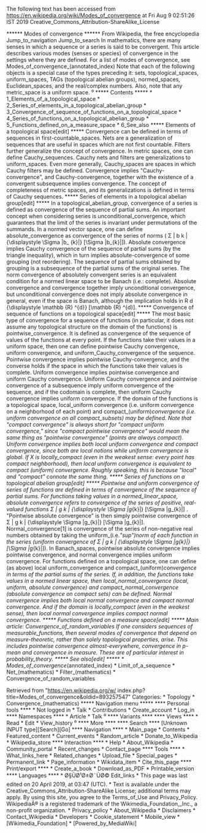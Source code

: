 The following text has been accessed from https://en.wikipedia.org/wiki/Modes_of_convergence at Fri Aug 9 02:51:26 IST 2019
Creative_Commons_Attribution-ShareAlike_License




















****** Modes of convergence ******
From Wikipedia, the free encyclopedia
Jump_to_navigation Jump_to_search
In mathematics, there are many senses in which a sequence or a series is said
to be convergent. This article describes various modes (senses or species) of
convergence in the settings where they are defined. For a list of modes of
convergence, see Modes_of_convergence_(annotated_index)
Note that each of the following objects is a special case of the types
preceding it: sets, topological_spaces, uniform_spaces, TAGs (topological
abelian groups), normed_spaces, Euclidean_spaces, and the real/complex numbers.
Also, note that any metric_space is a uniform space.
⁰
***** Contents *****
    * 1_Elements_of_a_topological_space
    * 2_Series_of_elements_in_a_topological_abelian_group
    * 3_Convergence_of_sequence_of_functions_on_a_topological_space
    * 4_Series_of_functions_on_a_topological_abelian_group
    * 5_Functions_defined_on_a_measure_space
    * 6_See_also
***** Elements of a topological space[edit] *****
Convergence can be defined in terms of sequences in first-countable_spaces.
Nets are a generalization of sequences that are useful in spaces which are not
first countable. Filters further generalize the concept of convergence.
In metric spaces, one can define Cauchy_sequences. Cauchy nets and filters are
generalizations to uniform_spaces. Even more generally, Cauchy_spaces are
spaces in which Cauchy filters may be defined. Convergence implies "Cauchy-
convergence", and Cauchy-convergence, together with the existence of a
convergent subsequence implies convergence. The concept of completeness of
metric spaces, and its generalizations is defined in terms of Cauchy sequences.
***** Series of elements in a topological abelian group[edit] *****
In a topological_abelian_group, convergence of a series is defined as
convergence of the sequence of partial sums. An important concept when
considering series is unconditional_convergence, which guarantees that the
limit of the series is invariant under permutations of the summands.
In a normed vector space, one can define absolute_convergence as convergence of
the series of norms (    &#x03A3;  |   b  k    |    {\displaystyle \Sigma |b_
{k}|}  [\Sigma |b_{k}|]). Absolute convergence implies Cauchy convergence of
the sequence of partial sums (by the triangle inequality), which in turn
implies absolute-convergence of some grouping (not reordering). The sequence of
partial sums obtained by grouping is a subsequence of the partial sums of the
original series. The norm convergence of absolutely convergent series is an
equivalent condition for a normed linear space to be Banach (i.e.: complete).
Absolute convergence and convergence together imply unconditional convergence,
but unconditional convergence does not imply absolute convergence in general,
even if the space is Banach, although the implication holds in       R   d
{\displaystyle \mathbb {R} ^{d}}  [\mathbb {R} ^{d}].
***** Convergence of sequence of functions on a topological space[edit] *****
The most basic type of convergence for a sequence of functions (in particular,
it does not assume any topological structure on the domain of the functions) is
pointwise_convergence. It is defined as convergence of the sequence of values
of the functions at every point. If the functions take their values in a
uniform space, then one can define pointwise Cauchy convergence, uniform
convergence, and uniform_Cauchy_convergence of the sequence.
Pointwise convergence implies pointwise Cauchy-convergence, and the converse
holds if the space in which the functions take their values is complete.
Uniform convergence implies pointwise convergence and uniform Cauchy
convergence. Uniform Cauchy convergence and pointwise convergence of a
subsequence imply uniform convergence of the sequence, and if the codomain is
complete, then uniform Cauchy convergence implies uniform convergence.
If the domain of the functions is a topological space, local_uniform
convergence (i.e. uniform convergence on a neighborhood of each point) and
compact_(uniform)_convergence (i.e. uniform convergence on all compact_subsets)
may be defined. Note that "compact convergence" is always short for "compact
uniform convergence," since "compact pointwise convergence" would mean the same
thing as "pointwise convergence" (points are always compact).
Uniform convergence implies both local uniform convergence and compact
convergence, since both are local notions while uniform convergence is global.
If X is locally_compact (even in the weakest sense: every point has compact
neighborhood), then local uniform convergence is equivalent to compact
(uniform) convergence. Roughly speaking, this is because "local" and "compact"
connote the same thing.
***** Series of functions on a topological abelian group[edit] *****
Pointwise and uniform convergence of series of functions are defined in terms
of convergence of the sequence of partial sums.
For functions taking values in a normed_linear_space, absolute convergence
refers to convergence of the series of positive, real-valued functions
&#x03A3;  |   g  k    |    {\displaystyle \Sigma |g_{k}|}  [\Sigma |g_{k}|] .
"Pointwise absolute convergence" is then simply pointwise convergence of
&#x03A3;  |   g  k    |    {\displaystyle \Sigma |g_{k}|}  [\Sigma |g_{k}|].
Normal_convergence[1] is convergence of the series of non-negative real numbers
obtained by taking the uniform_(i.e._"sup")_norm of each function in the series
(uniform convergence of     &#x03A3;  |   g  k    |    {\displaystyle \Sigma
|g_{k}|}  [\Sigma |g_{k}|]). In Banach_spaces, pointwise absolute convergence
implies pointwise convergence, and normal convergence implies uniform
convergence.
For functions defined on a topological space, one can define (as above) local
uniform_convergence and compact_(uniform)_convergence in terms of the partial
sums of the series. If, in addition, the functions take values in a normed
linear space, then local_normal_convergence (local, uniform, absolute
convergence) and compact_normal_convergence (absolute convergence on compact
sets) can be defined.
Normal convergence implies both local normal convergence and compact normal
convergence. And if the domain is locally_compact (even in the weakest sense),
then local normal convergence implies compact normal convergence.
***** Functions defined on a measure space[edit] *****
Main article: Convergence_of_random_variables
If one considers sequences of measurable_functions, then several modes of
convergence that depend on measure-theoretic, rather than solely topological
properties, arise. This includes pointwise convergence almost-everywhere,
convergence in p-mean and convergence in measure. These are of particular
interest in probability_theory.
***** See also[edit] *****
    * Modes_of_convergence_(annotated_index)
    * Limit_of_a_sequence
    * Net_(mathematics)
    * Filter_(mathematics)
    * Convergence_of_random_variables

Retrieved from "https://en.wikipedia.org/w/
index.php?title=Modes_of_convergence&oldid=893257547"
Categories:
    * Topology
    * Convergence_(mathematics)
***** Navigation menu *****
**** Personal tools ****
    * Not logged in
    * Talk
    * Contributions
    * Create_account
    * Log_in
**** Namespaces ****
    * Article
    * Talk
⁰
**** Variants ****
**** Views ****
    * Read
    * Edit
    * View_history
⁰
**** More ****
**** Search ****
[Unknown INPUT type][Search][Go]
**** Navigation ****
    * Main_page
    * Contents
    * Featured_content
    * Current_events
    * Random_article
    * Donate_to_Wikipedia
    * Wikipedia_store
**** Interaction ****
    * Help
    * About_Wikipedia
    * Community_portal
    * Recent_changes
    * Contact_page
**** Tools ****
    * What_links_here
    * Related_changes
    * Upload_file
    * Special_pages
    * Permanent_link
    * Page_information
    * Wikidata_item
    * Cite_this_page
**** Print/export ****
    * Create_a_book
    * Download_as_PDF
    * Printable_version
**** Languages ****
    * Ø§ÙØ¹Ø±Ø¨ÙØ©
Edit_links
    * This page was last edited on 20 April 2019, at 03:47 (UTC).
    * Text is available under the Creative_Commons_Attribution-ShareAlike
      License; additional terms may apply. By using this site, you agree to the
      Terms_of_Use and Privacy_Policy. WikipediaÂ® is a registered trademark of
      the Wikimedia_Foundation,_Inc., a non-profit organization.
    * Privacy_policy
    * About_Wikipedia
    * Disclaimers
    * Contact_Wikipedia
    * Developers
    * Cookie_statement
    * Mobile_view
    * [Wikimedia_Foundation]
    * [Powered_by_MediaWiki]
